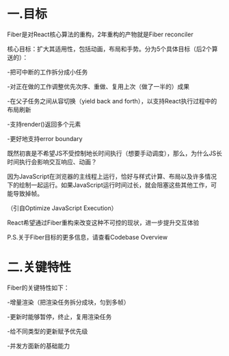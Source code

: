 # 一.目标
Fiber是对React核心算法的重构，2年重构的产物就是Fiber reconciler

核心目标：扩大其适用性，包括动画，布局和手势。分为5个具体目标（后2个算送的）：

-把可中断的工作拆分成小任务

-对正在做的工作调整优先次序、重做、复用上次（做了一半的）成果

-在父子任务之间从容切换（yield back and forth），以支持React执行过程中的布局刷新

-支持render()返回多个元素

-更好地支持error boundary

既然初衷是不希望JS不受控制地长时间执行（想要手动调度），那么，为什么JS长时间执行会影响交互响应、动画？

因为JavaScript在浏览器的主线程上运行，恰好与样式计算、布局以及许多情况下的绘制一起运行。如果JavaScript运行时间过长，就会阻塞这些其他工作，可能导致掉帧。

（引自Optimize JavaScript Execution）

React希望通过Fiber重构来改变这种不可控的现状，进一步提升交互体验

P.S.关于Fiber目标的更多信息，请查看Codebase Overview

# 二.关键特性
Fiber的关键特性如下：

-增量渲染（把渲染任务拆分成块，匀到多帧）

-更新时能够暂停，终止，复用渲染任务

-给不同类型的更新赋予优先级

-并发方面新的基础能力